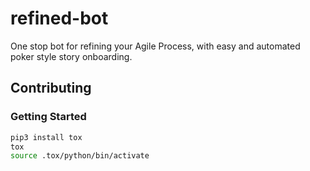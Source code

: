 # refined-bot

One stop bot for refining your Agile Process, with easy and automated poker style story onboarding.

## Contributing

### Getting Started

```bash
pip3 install tox
tox
source .tox/python/bin/activate
```